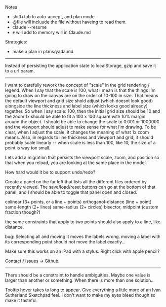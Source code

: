 Notes
- shift+tab to auto-accept, and plan mode.
- @file will incluude the file without haveing to read them.
- claude --resume
- `#` will add to memory will in Claude.md

Strategies:
- make a plan in plans/yada.md.

---


Instead of persisting the application state to localStorage,  gzip and save it to a url param.

---

I want to carefully rework the concept of "scale" in the grid rendering / legend. When I say that the scale is 100, what I mean is that the things I'm going to draw on the canvas are on the order of 10-100 in size. That means the default viewport and grid size shold adjust (which doesnt look good) alongside the line thickness and label size (which looks good already) together. So when I say scale: 100, then the initial grid size should be 10 and the zoom 1x should be able to fit a 100 x 100 square with 10% margin around the object. I should be able to change the scale to 0.001 or 1000000 and the viewport should adjust to make sense for what I'm drawing. To be clear, when I adjust the scale, it changes the meaning of what 1x zoom means. Also, in regards to line thickness and viewport and grid, it should probably scale linearly -- when scale is less than 100, like 10, the size of a point is way too small.


Lets add a migration that persists the viewport scale, zoom, and position so that when you reload, you are looking at the same place in the model.

How hard would it be to support undo/redo?

Create a panel on the far left that lists all the different files ordered by recently viewed. The save/load/reset buttons can go at the bottom of that panel, and I should be able to toggle that panel open and closed.


colinear (3+ points, or a line + points)
orthoganol-distance (line + point)
same-length (2+ lines)
same-radius (2+ circles)
bisector, midpoint (custom fraction though?)


the same constraints that apply to two points should also apply to a line, like distance.

bug: Selecting all and moving it moves the labels wrong. moving a label with its corresponding point should not move the label exactly...

Make sure this works on an iPad with a stylus. Right click with apple pencil?

Contact / Issues -> Github.

---

There should be a constraint to handle ambiguities. Maybe one value is larger than another or something. When there is more than one solution...

Tooltip hover takes to long to appear.
Give everything a little more of an Ivan Sutherland Sketchpad feel. I don't want to make my eyes bleed though so make it tasteful.


